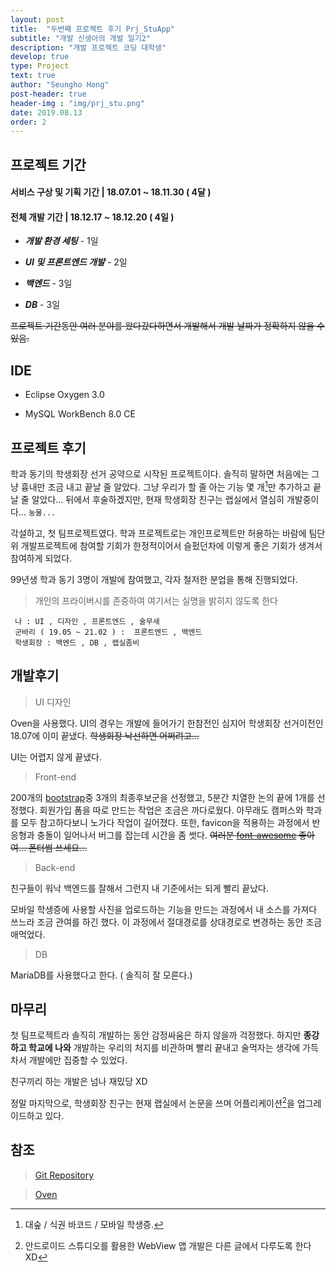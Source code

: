 ```yaml
---
layout: post
title:  "두번째 프로젝트 후기 Prj_StuApp"
subtitle: "개발 신생아의 개발 일기2"
description: "개발 프로젝트 코딩 대학생"
develop: true
type: Project
text: true
author: "Seungho Hong"
post-header: true
header-img : "img/prj_stu.png"
date: 2019.08.13
order: 2
---
```


## 프로젝트 기간

  

#### 서비스 구상 및 기획 기간 |  18.07.01 ~ 18.11.30 ( 4달 )

  

#### 전체 개발 기간 | 18.12.17 ~ 18.12.20 ( 4일 )

  

-  ***개발 환경 세팅*** - 1일

-  ***UI 및 프론트엔드 개발*** - 2일

-  ***백엔드*** - 3일

-  ***DB*** - 3일

~~프로젝트 기간동안 여러 분야를 왔다갔다하면서 개발해서 개발 날짜가 정확하지 않을 수 있음.~~

  

## IDE

  

- Eclipse Oxygen 3.0

- MySQL WorkBench 8.0 CE

  

## 프로젝트 후기

  

학과 동기의 학생회장 선거 공약으로 시작된 프로젝트이다.
솔직히 말하면 처음에는 그냥 흉내만 조금 내고 끝날 줄 알았다.
그냥 우리가 할 줄 아는 기능 몇 개[^1]만 추가하고 끝날 줄 알았다...
뒤에서 후술하겠지만, 현재 학생회장 친구는 랩실에서 열심히 개발중이다... `눙물...`

각설하고, 첫 팀프로젝트였다.
학과 프로젝트로는 개인프로젝트만 허용하는 바람에 팀단위 개발프로젝트에 참여할 기회가 한정적이어서 슬펐던차에 이렇게 좋은 기회가 생겨서 참여하게 되었다.

99년생 학과 동기 3명이 개발에 참여했고, 각자 철저한 분업을 통해 진행되었다.

> 개인의 프라이버시를 존중하여 여기서는 실명을 밝히지 않도록 한다

     나 : UI , 디자인 , 프론트엔드 , 술무새
     군바리 ( 19.05 ~ 21.02 ) :  프론트엔드 , 백엔드
     학생회장 : 백엔드 , DB , 랩실좀비



## 개발후기
> UI 디자인

Oven을 사용했다.
UI의 경우는 개발에 들어가기 한참전인 심지어 학생회장 선거이전인 18.07에 이미 끝냈다. 
~~학생회장 낙선하면 어쩌려고...~~

UI는 어렵지 않게 끝냈다.

> Front-end

  

200개의 [bootstrap](http://bootstrapk.com/)중 3개의 최종후보군을 선정했고, 5분간 치열한 논의 끝에 1개를 선정했다.
회원가입 폼을 따로 만드는 작업은 조금은 까다로웠다.
아무래도 캠퍼스와 학과를 모두 참고하다보니 노가다 작업이 길어졌다.
또한, favicon을 적용하는 과정에서 반응형과 충돌이 일어나서 버그를 잡는데 시간을 좀 썻다.
~~여러분 [font-awesome](https://fontawesome.com/icons?d=gallery) 좋아여... 폰터썸 쓰세요...~~

  

> Back-end

친구들이 워낙 백엔드를 잘해서 그런지 내 기준에서는 되게 빨리 끝났다.

모바일 학생증에 사용할 사진을 업로드하는 기능을 만드는 과정에서 내 소스를 가져다 쓰느라 조금 관여를 하긴 했다.
이 과정에서 절대경로를 상대경로로 변경하는 동안 조금 애먹었다.
  

> DB

  
MariaDB를 사용했다고 한다. ( 솔직히 잘 모른다.)

  

## 마무리

첫 팀프로젝트라 솔직히 개발하는 동안 감정싸움은 하지 않을까 걱정했다.
하지만 **종강하고 학교에 나와** 개발하는 우리의 처지를 비관하며 빨리 끝내고 술먹자는 생각에 가득차서 개발에만 집중할 수 있었다. 
  
  친구끼리 하는 개발은 넘나 재밌당 XD

정말 마지막으로, 학생회장 친구는 현재 랩실에서 논문을 쓰며 어플리케이션[^2]을 업그레이드하고 있다.



## 참조

>  [Git Repository](https://github.com/whatamelon/stu_app)


>[Oven](https://ovenapp.io/project/opX4bzJWcs0ijXOOqdjrUMAI2rdhadK7)



[^1]: 대숲 / 식권 바코드 / 모바일 학생증.
[^2]: 안드로이드 스튜디오를 활용한 WebView 앱 개발은 다른 글에서 다루도록 한다 XD